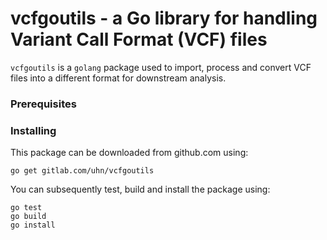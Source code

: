 vcfgoutils - a Go library for handling Variant Call Format (VCF) files
===

`vcfgoutils` is a `golang` package used to import, process and convert VCF
files into a different format for downstream analysis.

### Prerequisites


### Installing
This package can be downloaded from github.com using:

```
go get gitlab.com/uhn/vcfgoutils
```

You can subsequently test, build and install the package using:

```
go test
go build
go install
```

